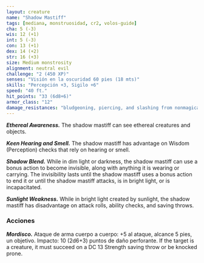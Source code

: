 ```yaml
---
layout: creature
name: "Shadow Mastiff"
tags: [mediana, monstruosidad, cr2, volos-guide]
cha: 5 (-3)
wis: 12 (+1)
int: 5 (-3)
con: 13 (+1)
dex: 14 (+2)
str: 16 (+3)
size: Medium monstrosity
alignment: neutral evil
challenge: "2 (450 XP)"
senses: "Visión en la oscuridad 60 pies (18 mts)"
skills: "Percepción +3, Sigilo +6"
speed: "40 ft."
hit_points: "33 (6d8+6)"
armor_class: "12"
damage_resistances: "bludgeoning, piercing, and slashing from nonmagical attacks while in dim light or darkness"
---
```


***Ethereal Awareness.*** The shadow mastiff can see ethereal creatures and objects.

***Keen Hearing and Smell.*** The shadow mastiff has advantage on Wisdom (Perception) checks that rely on hearing or smell.

***Shadow Blend.*** While in dim light or darkness, the shadow mastiff can use a bonus action to become invisible, along with anything it is wearing or carrying. The invisibility lasts until the shadow mastiff uses a bonus action to end it or until the shadow mastiff attacks, is in bright light, or is incapacitated.

***Sunlight Weakness.*** While in bright light created by sunlight, the shadow mastiff has disadvantage on attack rolls, ability checks, and saving throws.

### Acciones

***Mordisco.*** Ataque de arma cuerpo a cuerpo: +5 al ataque, alcance 5 pies, un objetivo. Impacto: 10 (2d6+3) puntos de daño perforante. If the target is a creature, it must succeed on a DC 13 Strength saving throw or be knocked prone.